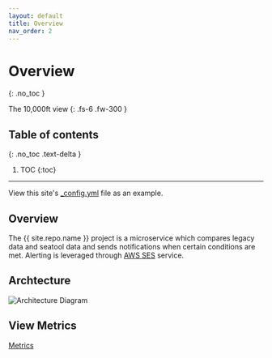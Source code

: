 ```yaml
---
layout: default
title: Overview
nav_order: 2
---
```


# Overview

{: .no_toc }

The 10,000ft view
{: .fs-6 .fw-300 }

## Table of contents

{: .no_toc .text-delta }

1. TOC
   {:toc}

---

View this site's [\_config.yml](https://github.com/Enterprise-CMCS/seatool-compare/tree/main/_config.yml) file as an example.

## Overview

The {{ site.repo.name }} project is a microservice which compares legacy data and seatool data and sends notifications when certain conditions are met. Alerting is leveraged through [AWS SES](https://aws.amazon.com/ses/) service.

## Archtecture

![Architecture Diagram](../../../assets/architecture.svg)

## View Metrics

[Metrics](https://Enterprise-CMCS.github.io/seatool-compare/dora/)
